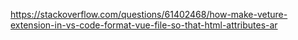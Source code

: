 https://stackoverflow.com/questions/61402468/how-make-veture-extension-in-vs-code-format-vue-file-so-that-html-attributes-ar